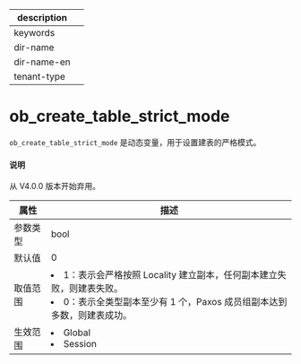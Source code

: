 |description||
|---|---|
|keywords||
|dir-name||
|dir-name-en||
|tenant-type||

ob_create_table_strict_mode 
================================================

`ob_create_table_strict_mode` 是动态变量，用于设置建表的严格模式。

<main id="notice" type='explain'>
  <h4>说明</h4>
  <p>从 V4.0.0 版本开始弃用。</p>
</main>



| **属性** |                                                                                   **描述**                                                                                    |
|--------|-----------------------------------------------------------------------------------------------------------------------------------------------------------------------------|
| 参数类型   | bool                                                                                                                                                                        |
| 默认值    | 0                                                                                                                                                                           |
| 取值范围   | </li><li> 1：表示会严格按照 Locality 建立副本，任何副本建立失败，则建表失败。   </li><li> 0：表示全类型副本至少有 1 个，Paxos 成员组副本达到多数，则建表成功。    |
| 生效范围   | </li><li> Global   </li><li> Session                                                                     |
